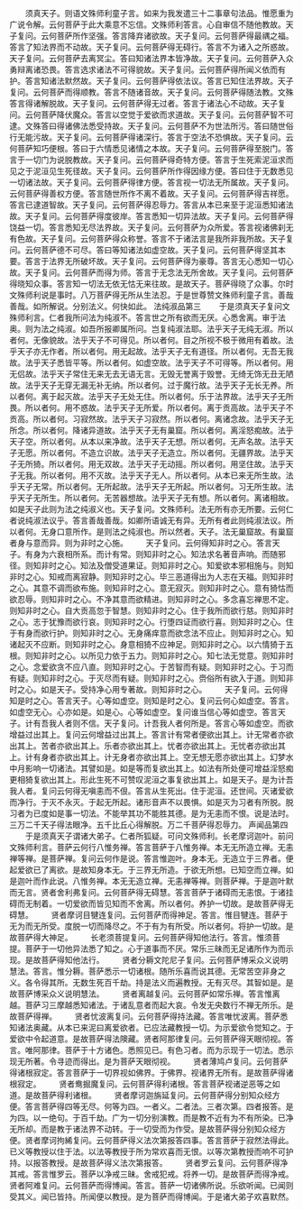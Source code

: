 <!-- { "loadSidebar": true } -->
　　须真天子。则语文殊师利童子言。如来为我发遣三十二事章句法品。惟愿重为广说令解。云何菩萨于此大乘意不忘信。文殊师利答言。心自审信不随他教故。天子复问。云何菩萨所作坚强。答言降弃诸欲故。天子复问。云何菩萨得最禑之福。答言了知法界而不动故。天子复问。云何菩萨得无碍行。答言不为诸入之所惑故。天子复问。云何菩萨去离冥尘。答曰知诸法界本皆净故。天子复问。云何菩萨入众勇辩离诸恐畏。答言选求诸法不可得貌故。天子复问。云何菩萨得所闻义依而有护。答言知诸法默然故。天子复问。云何菩萨得依法议。答言已知住法界故。天子复问。云何菩萨而得顺教。答言不随诸音故。天子复问。云何菩萨得随法教。文殊答言得诸解脱故。天子复问。云何菩萨得无过者。答言于诸法心不动故。天子复问。云何菩萨降伏魔众。答言以空觉于爱欲而求道故。天子复问。云何菩萨智不可逮。文殊答曰得诸佛法悉受持故。天子复问。云何菩萨不为世法所污。答曰随世俗行无能污故。天子复问。云何菩萨得诸深行。答言于空法不恐惧故。天子复问。云何菩萨知巧便根。答曰于六情悉见诸情之本故。天子复问。云何菩萨得至脱门。答言于一切门为说脱教故。天子复问。云何菩萨得奇特方便。答言于生死索泥洹求而见之于泥洹见生死径故。天子复问。云何菩萨所作得因缘方便。答曰住于无数悉见一切诸法故。天子复问。云何菩萨得律方便。答言视一切法无所属故。天子复问。云何菩萨得善权方便。答言随世所作不离不着故。天子复问。云何菩萨得吉祥愿。答言已逮道智故。天子复问。云何菩萨得忍辱力。答言从本已来至于泥洹悉知诸法故。天子复问。云何菩萨得度彼岸。答言悉知一切异法故。天子复问。云何菩萨得饶益一切。答言悉知无尽法界故。天子复问。云何菩萨为众所爱。答言视诸佛刹无有色故。天子复问。云何菩萨得众称誉。答言不于诸法言是我所非我所故。天子复问。云何菩萨德不可尽。答曰等知诸法如虚空故。天子复问。云何菩萨得坚其本要。答言于法界无所破坏故。天子复问。云何菩萨得为豪尊。答言无心悉知一切心故。天子复问。云何菩萨而得为师。答言于无念法无所舍故。天子复问。云何菩萨得晓知众事。答言知一切法无依无怙无来往故。是故天子。菩萨得晓了众事。尔时文殊师利说是事时。八万菩萨得无所从生法忍。于是世尊赞文殊师利童子言。善哉善哉。如所解说。分别法义。何快如此。
法纯淑品第三
　　于是须真天子复问文殊师利言。仁者我所问法为纯淑不。答言世之所有欲而无厌。心悉舍离。审于法奥。则为法之纯淑。如吾所报卿属所问。岂复纯淑法耶。法乎天子无纯无淑。所以者何。无像貌故。法乎天子不可得见。所以者何。目之所视不极于微用有着故。法乎天子亦无作者。所以者何。用无起故。法乎天子无有道径。所以者何。无吾无我故。法乎天子悉皆平等。所以者何。如虚空故。法乎天子不可得等。所以者何。用无侣故。法乎天子常住无来无去无语无言。无毁无誉离于毁誉。无绮无饰无丑无陋故。法乎天子无穿无漏无补无纳。所以者何。过于魔行故。法乎天子无长无养。所以者何。离于起灭故。法乎天子无处无住。所以者何。乐于法界故。法乎天子无所畏。所以者何。用不惑故。法乎天子无所爱。所以者何。离于贡高故。法乎天子不贡高。所以者何。习寂然故。法乎天子习寂然。所以者何。离诸念故。法乎天子无所念。所以者何。降诸异道故。法乎天子无有巢窟。所以者何。离淫怒痴故。法乎天子空。所以者何。从本以来净故。法乎天子无想。所以者何。无声名故。法乎天子无愿。所以者何。不造立识故。法乎天子无造立。所以者何。无疆界故。法乎天子无所猗。所以者何。用无双故。法乎天子无动摇。所以者何。用坚住故。法乎天子无我。所以者何。用不灭故。法乎天子无人。所以者何。从本已来无所生故。法乎天子无常。所以者何。无所起故。法乎天子无所起。所以者何。习无所生故。法乎天子无所生。所以者何。无苦器想故。法乎天子无有想。所以者何。离诸相故。如是天子此则为法之纯淑义也。天子复问。文殊师利。法无所有亦无所要。云何仁者说纯淑法议乎。答言善哉善哉。如卿所语诚无有异。无所有者此则纯淑法议。所以者何。无身口意所作。是则法之纯淑也。所以然者。天子。法无巢窟故。有巢窟者身与意而异。则为非时之心施。
　　天子复问。云何得知非时之心。答言天子。有身为六衰相所系。而计有常。则知非时之心。知法求名著音声响。而随邪径。则知非时之心。知法及僧受道果证。则知非时之心。知爱欲本邪相施与。则知非时之心。知戒而离寂静。则知非时之心。毕三恶道得出为人志在天福。则知非时之心。其意不调而欲布施。则知非时之心。意无寂灭。则知非时之心。意有猗怙而欲忍辱。则知非时之心。不净其意而欲精进。则知非时之心。多念喜忘禅思不定。则知非时之心。自大贡高忽于智慧。则知非时之心。住于我所而欲行慈。则知非时之心。志于犹豫而欲行哀。则知非时之心。行堕四证而欲行喜。则知非时之心。住于有身而欲行护。则知非时之心。无身痛痒意而欲念法不应止。则知非时之心。知诸起灭不应断。则知非时之心。身意相猗不应神足。则知非时之心。以六情猗于五根。则知非时之心。以所见力依于五力。则知非时之心。知七法无觉意。则知非时之心。念爱欲贪不应八直。则知非时之心。于苦智而有疑。则知非时之心。于习而有疑。则知非时之心。于灭尽而有疑。则知非时之心。赍俗所有欲入于道。则知非时之心。如是天子。受持净心用专著故。则知非时之心。
　　天子复问。云何得知是时之心。答言天子。心等如虚空。则知是时之心。复问云何心如虚空。答言。如虚空无心。心亦如是。如是心。心等如虚空。复问谁当信心等如虚空。答言天子。计有吾我人者则不信。天子复问。计吾我人者何所是。答言心等如虚空。而欲增益过出其上。复问云何增益过出其上。答言计有常者便欲出其上。计无常者亦欲出其上。苦者亦欲出其上。乐者亦欲出其上。忧者亦欲出其上。无忧者亦欲出其上。计有身者亦欲出其上。计无身者亦欲出其上。空无想无愿亦欲出其上。幻梦水中月影响一切诸法。其譬如是。如是等而复欲出其上。如法有所处便可增益淫怒痴更相猗复欲出其上。形此生死不可赞叹泥洹之事复欲出其上。如是天子。是为计吾我人者。复问云何得无嗔恚而不佷。答言从生死出。住于泥洹。还世间。灭诸爱欲而净行。于灭不永灭。于起无所起。诸形音声不以畏惧。如是灭为习者有所脱。脱习者为已度如是事一切法。不能举其功不能胜其德。是为无恚而不恨。说是法时。三万二千天子得法眼净。五千比丘心得解脱。万二千菩萨得忍辱力。
声闻品第四
　　于是须真天子谓诸大弟子。仁者所狐疑。可问文殊师利。长老摩诃迦叶。前问文殊师利言。菩萨云何行八惟务禅。答言菩萨于八惟务禅。本无无所造立禅。无恚禅等禅。是菩萨禅。复问云何作是说。答言惟迦叶。身本无。无造立于三界者。便起爱欲已了离欲。是故知身本无。于三界无所造。于欲无所想。已知空而立禅。如是迦叶而作此说。八惟务禅。本无无造立禅。无恚禅等禅。则菩萨禅。于是迦叶默而无言。贤者舍利弗复问。云何菩萨得无碍慧。答言菩萨于诸碍而无恚恨。于诸挂碍而无制着。一切爱欲而皆见知而不舍离。所以者何。养护一切故。是故菩萨得无碍慧。
　　贤者摩诃目犍连复问。云何菩萨而得神足。答言。惟目犍连。菩萨于无为而无所受。度脱一切而降尽之。不于有为有所受。所以者何。将护一切故。是故菩萨得大神足。
　　长老须菩提复问。云何菩萨得知他法行。答言。惟须菩提。菩萨于一切他异法悉了知之。心于道事而不厌。常乐三昧而无足诸所作为而示现。是故菩萨得知他法行。
　　贤者分耨文陀尼子复问。云何菩萨博采众义说明慧法。答言。惟分耨。菩萨悉示一切诸根。随所乐喜而说其德。无常苦空非身之义。各令得其所。无数生死百千劫。持是法义而遍教授。无有灭尽。其智如是。是故菩萨博采众义说明慧法。
　　贤者离越复问。云何菩萨如常乐禅。答言惟离越。菩萨习三摩越悉知诸法。于诸乱意者而起大哀。令发无央数行不禅无所乐。是故菩萨得禅。
　　贤者忧波离复问。云何菩萨得持法藏。答言唯忧波离。菩萨悉知诸法奥藏。从本已来泥曰离爱欲者。已应法藏教授一切。为示爱欲令觉知之。于爱欲中令起道意。是故菩萨得法隩藏。贤者阿那律复问。云何菩萨得天眼彻视。答言。唯阿那律。菩萨于十方诸色。悉照见已。有色习者。而为示现于一切法。悉示现无所著。令寻迹而得出。是为菩萨天眼彻视。
　　贤者薄鸠卢复问。云何菩萨得诸根寂定。答言菩萨于一切界视如佛界。于佛界。视诸界无所有。是故菩萨得诸根寂定。
　　贤者鸯掘魔复问。云何菩萨得利诸根。答言菩萨视诸逆恶等之如道。是故菩萨得利诸根。
　　贤者摩诃迦旃延复问。云何菩萨得分别知众经方便。答言菩萨得四等无尽。何等为四。一者义。二者法。三者次第。四者报答。是为四。以一绝句。于百千劫。广为一切分别演教。而是教不近有为不有所染。已净无所却。而是教于诸法界不动转。于一切受而为作受。是故菩萨得分别知众经方便。贤者摩诃拘絺复问。云何菩萨得义法次第报答四事。答言菩萨于寂然法得此。已义等教授以住于法。以法等教授于所为常欢喜而无恨。以等次第教授而响不可护持。以报答教授。是故菩萨得义法次第报答。
　　贤者罗云复问。云何菩萨得净其戒。答言惟罗云。菩萨以净戒三昧。舍戒犯戒。将养一切。是故菩萨而得净戒。贤者阿难复问。云何菩萨而得博闻。答言。菩萨一切诸佛所说。乐欲听闻。已闻则受其义。闻已皆持。所闻便以教授。是为菩萨而得博闻。于是诸大弟子欢喜默然。
